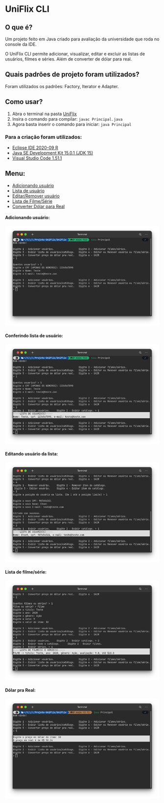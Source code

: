# UniFlix CLI
## O que é?
Um projeto feito em Java criado para avaliação da universidade que roda no console da IDE.

O UniFlix CLI permite adicionar, visualizar, editar e excluir as listas de usuários, filmes e séries. Além de converter de dólar para real.

## Quais padrões de projeto foram utilizados?
Foram utilizados os padrões: Factory, Iterator e Adapter.

## Como usar?
1. Abra o terminal na pasta [UniFlix](/UniFlix/ "/Uniflix")
1. Insira o comando para compilar: `javac Principal.java`
1. Agora basta inserir o comando para iniciar: `java Principal`

### Para a criação foram utilizados:
* [Eclipse IDE 2020-09 R](https://www.eclipse.org/downloads/packages/ "IDE para desenvolvimento de aplicações Java")
* [Java SE Development Kit 15.0.1 (JDK 15)](https://www.oracle.com/java/technologies/javase-jdk15-downloads.html "Ambiente de desenvolvimento para construção de aplicativos e componentes usando o Java")
* [Visual Studio Code 1.51.1](https://code.visualstudio.com/download "Editor de código simplificado com suporte para operações de desenvolvimento como depuração, execução de tarefas e controle de versão")


## Menu:
- [Adicionando usuário](#adicionando-usuário)
- [Lista de usuário](#conferindo-lista-de-usuário)
- [Editar/Remover usuário](#editando-usuário-da-lista)
- [Lista de Filme/Série](#lista-de-filmesérie)
- [Converter Dólar para Real](#dólar-pra-real)


#### Adicionando usuário:
![Adicionando Usuário](/img/1-Adding_user.png)

#### Conferindo lista de usuário:
![Lista de Usuário](/img/2-View-userlist.png)

#### Editando usuário da lista:
![Editando Usuário](/img/3-Edit-or-del-user.png)

#### Lista de filme/série:
![Filme/Série](/img/2-Filmlist.png)

#### Dólar pra Real:
![Convertendo valor de dólar para real](/img/4-Dollar.png)